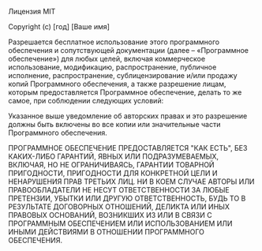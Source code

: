 Лицензия MIT

Copyright (c) [год] [Ваше имя]

Разрешается бесплатное использование этого программного обеспечения и сопутствующей документации (далее – «Программное обеспечение») для любых целей, включая коммерческое использование, модификацию, распространение, публичное исполнение, распространение, сублицензирование и/или продажу копий Программного обеспечения, а также разрешение лицам, которым предоставляется Программное обеспечение, делать то же самое, при соблюдении следующих условий:

Указанное выше уведомление об авторских правах и это разрешение должны быть включены во все копии или значительные части Программного обеспечения.

ПРОГРАММНОЕ ОБЕСПЕЧЕНИЕ ПРЕДОСТАВЛЯЕТСЯ "КАК ЕСТЬ", БЕЗ КАКИХ-ЛИБО ГАРАНТИЙ, ЯВНЫХ ИЛИ ПОДРАЗУМЕВАЕМЫХ, ВКЛЮЧАЯ, НО НЕ ОГРАНИЧИВАЯСЬ, ГАРАНТИИ ТОВАРНОЙ ПРИГОДНОСТИ, ПРИГОДНОСТИ ДЛЯ КОНКРЕТНОЙ ЦЕЛИ И НЕНАРУШЕНИЯ ПРАВ ТРЕТЬИХ ЛИЦ. НИ В КОЕМ СЛУЧАЕ АВТОРЫ ИЛИ ПРАВООБЛАДАТЕЛИ НЕ НЕСУТ ОТВЕТСТВЕННОСТИ ЗА ЛЮБЫЕ ПРЕТЕНЗИИ, УБЫТКИ ИЛИ ДРУГУЮ ОТВЕТСТВЕННОСТЬ, БУДЬ ТО В РЕЗУЛЬТАТЕ ДОГОВОРНЫХ ОТНОШЕНИЙ, ДЕЛИКТА ИЛИ ИНЫХ ПРАВОВЫХ ОСНОВАНИЙ, ВОЗНИКШИХ ИЗ ИЛИ В СВЯЗИ С ПРОГРАММНЫМ ОБЕСПЕЧЕНИЕМ ИЛИ ИСПОЛЬЗОВАНИЕМ ИЛИ ИНЫМИ ДЕЙСТВИЯМИ В ОТНОШЕНИИ ПРОГРАММНОГО ОБЕСПЕЧЕНИЯ.